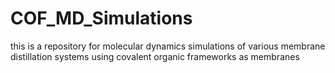 # COF_MD_Simulations
this is a repository for molecular dynamics simulations of various membrane distillation systems using covalent organic frameworks as membranes
